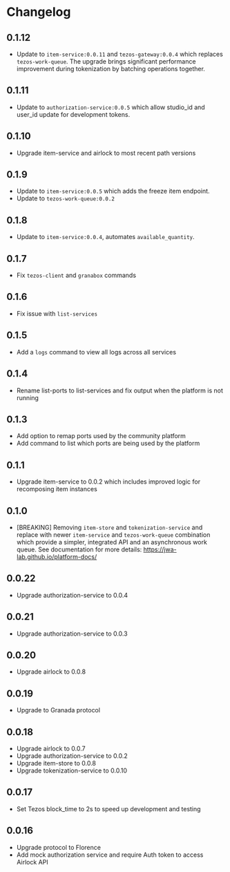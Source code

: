 # Changelog

## 0.1.12

-   Update to `item-service:0.0.11` and `tezos-gateway:0.0.4` which replaces `tezos-work-queue`.
    The upgrade brings significant performance improvement during tokenization by batching operations together.

## 0.1.11

-   Update to `authorization-service:0.0.5` which allow studio_id and user_id update for development tokens.

## 0.1.10

-   Upgrade item-service and airlock to most recent path versions

## 0.1.9

-   Update to `item-service:0.0.5` which adds the freeze item endpoint.
-   Update to `tezos-work-queue:0.0.2`

## 0.1.8

-   Update to `item-service:0.0.4`, automates `available_quantity`.

## 0.1.7

-   Fix `tezos-client` and `granabox` commands

## 0.1.6

-   Fix issue with `list-services`

## 0.1.5

-   Add a `logs` command to view all logs across all services

## 0.1.4

-   Rename list-ports to list-services and fix output when the platform is not running

## 0.1.3

-   Add option to remap ports used by the community platform
-   Add command to list which ports are being used by the platform

## 0.1.1

-   Upgrade item-service to 0.0.2 which includes improved logic for recomposing item instances

## 0.1.0

-   [BREAKING] Removing `item-store` and `tokenization-service` and replace with newer `item-service`
    and `tezos-work-queue` combination which provide a simpler, integrated API and an asynchronous work queue.
    See documentation for more details: https://jwa-lab.github.io/platform-docs/

## 0.0.22

-   Upgrade authorization-service to 0.0.4

## 0.0.21

-   Upgrade authorization-service to 0.0.3

## 0.0.20

-   Upgrade airlock to 0.0.8

## 0.0.19

-   Upgrade to Granada protocol

## 0.0.18

-   Upgrade airlock to 0.0.7
-   Upgrade authorization-service to 0.0.2
-   Upgrade item-store to 0.0.8
-   Upgrade tokenization-service to 0.0.10

## 0.0.17

-   Set Tezos block_time to 2s to speed up development and testing

## 0.0.16

-   Upgrade protocol to Florence
-   Add mock authorization service and require Auth token to access Airlock API
